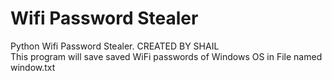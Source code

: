 # Wifi Password Stealer
Python Wifi Password Stealer. CREATED BY SHAIL
<br>
This program will save saved WiFi passwords of Windows OS in File named window.txt
